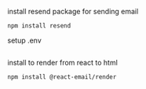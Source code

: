 install resend package for sending email
```
npm install resend
```

setup .env
```

```

install to render from react to html
```
npm install @react-email/render
```
